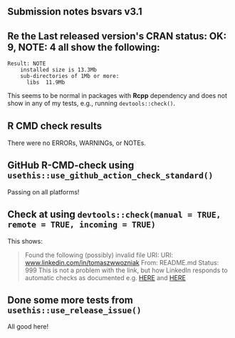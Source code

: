 ## Submission notes bsvars v3.1

## Re the Last released version's CRAN status: OK: 9, NOTE: 4 all show the following:
```
Result: NOTE 
    installed size is 13.3Mb
    sub-directories of 1Mb or more:
      libs  11.9Mb
```
This seems to be normal in packages with **Rcpp** dependency and does not show in any of my tests, e.g., running `devtools::check()`.

## R CMD check results

There were no ERRORs, WARNINGs, or NOTEs.

## GitHub R-CMD-check using `usethis::use_github_action_check_standard()`

Passing on all platforms!

## Check at using `devtools::check(manual = TRUE, remote = TRUE, incoming = TRUE)`

This shows:
>   Found the following (possibly) invalid file URI:
>     URI: www.linkedin.com/in/tomaszwwozniak
>       From: README.md
>       Status: 999
This is not a problem with the link, but how LinkedIn responds to automatic checks as documented e.g. [HERE](https://stackoverflow.com/questions/27231113/999-error-code-on-head-request-to-linkedin) and [HERE](https://http.dev/999)

## Done some more tests from `usethis::use_release_issue()`

All good here!